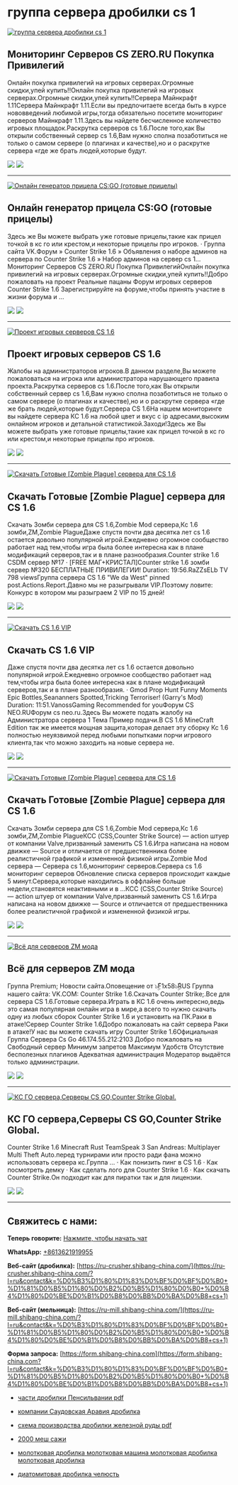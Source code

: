 # группа сервера дробилки cs 1

<a href="https://swt.shibang-china.com/?l=ru&img&k=%D0%B3%D1%80%D1%83%D0%BF%D0%BF%D0%B0+%D1%81%D0%B5%D1%80%D0%B2%D0%B5%D1%80%D0%B0+%D0%B4%D1%80%D0%BE%D0%B1%D0%B8%D0%BB%D0%BA%D0%B8+cs+1" target="_blank">![группа сервера дробилки cs 1](http://static.shibang-china.com/all-800x300/664.jpg)</a>

## Мониторинг Серверов CS ZERO.RU Покупка Привилегий
Онлайн покупка привилегий на игровых серверах.Огромные скидки,упей купить!!Онлайн покупка привилегий на игровых серверах.Огромные скидки,упей купить!!Сервера Майнкрафт 1.11Сервера Майнкрафт 1.11.Если вы предпочитаете всегда быть в курсе нововведений любимой игры,тогда обязательно посетите мониторинг серверов Майнкрафт 1.11.Здесь вы найдете бесчисленное количество игровых площадок.Раскрутка серверов cs 1.6.После того,как Вы открыли собственный сервер cs 1.6,Вам нужно сполна позаботиться не только о самом сервере (о плагинах и качестве),но и о раскрутке сервера &#171;где же брать людей,которые будут.


<a href="https://whatsapp.shibangsoft.com/WhatsApp.php" target="_blank" title="WhatsApp">![](http://static.shibang-china.com/icon/whatsapp.png)</a> <a href="https://swt.shibang-china.com/?l=ru&icon&k=%D0%B3%D1%80%D1%83%D0%BF%D0%BF%D0%B0+%D1%81%D0%B5%D1%80%D0%B2%D0%B5%D1%80%D0%B0+%D0%B4%D1%80%D0%BE%D0%B1%D0%B8%D0%BB%D0%BA%D0%B8+cs+1" target="_blank">![](http://static.shibang-china.com/icon/chat-ru.png)</a>

---

<a href="https://swt.shibang-china.com/?l=ru&img&k=%D0%B3%D1%80%D1%83%D0%BF%D0%BF%D0%B0+%D1%81%D0%B5%D1%80%D0%B2%D0%B5%D1%80%D0%B0+%D0%B4%D1%80%D0%BE%D0%B1%D0%B8%D0%BB%D0%BA%D0%B8+cs+1" target="_blank">![Онлайн генератор прицела CS:GO (готовые прицелы)](http://static.shibang-china.com/all-800x300/1313.jpg)</a>

## Онлайн генератор прицела CS:GO (готовые прицелы)
Здесь же Вы можете выбрать уже готовые прицелы,такие как прицел точкой в кс го или крестом,и некоторые прицелы про игроков.&nbsp;&#0183;&#32;Группа сайта VK.Форум &#187; Counter Strike 1.6 &#187; Объявления о наборе админов на сервера по Counter Strike 1.6 &#187; Набор админов на сервер cs 1…Мониторинг Серверов CS ZERO.RU Покупка ПривилегийОнлайн покупка привилегий на игровых серверах.Огромные скидки,упей купить!!Добро пожаловать на проект Реальные пацаны Форум игровых серверов Counter Strike 1.6 Зарегистрируйте на форуме,чтобы принять участие в жизни форума и …


<a href="https://whatsapp.shibangsoft.com/WhatsApp.php" target="_blank" title="WhatsApp">![](http://static.shibang-china.com/icon/whatsapp.png)</a> <a href="https://swt.shibang-china.com/?l=ru&icon&k=%D0%B3%D1%80%D1%83%D0%BF%D0%BF%D0%B0+%D1%81%D0%B5%D1%80%D0%B2%D0%B5%D1%80%D0%B0+%D0%B4%D1%80%D0%BE%D0%B1%D0%B8%D0%BB%D0%BA%D0%B8+cs+1" target="_blank">![](http://static.shibang-china.com/icon/chat-ru.png)</a>

---

<a href="https://swt.shibang-china.com/?l=ru&img&k=%D0%B3%D1%80%D1%83%D0%BF%D0%BF%D0%B0+%D1%81%D0%B5%D1%80%D0%B2%D0%B5%D1%80%D0%B0+%D0%B4%D1%80%D0%BE%D0%B1%D0%B8%D0%BB%D0%BA%D0%B8+cs+1" target="_blank">![Проект игровых серверов CS 1.6](http://static.shibang-china.com/all-800x300/966.jpg)</a>

## Проект игровых серверов CS 1.6
Жалобы на администраторов игроков.В данном разделе,Вы можете пожаловаться на игрока или администратора нарушающего правила проекта.Раскрутка серверов cs 1.6.После того,как Вы открыли собственный сервер cs 1.6,Вам нужно сполна позаботиться не только о самом сервере (о плагинах и качестве),но и о раскрутке сервера &#171;где же брать людей,которые будут.Сервера CS 1.6На нашем мониторинге вы найдете сервера КС 1.6 на любой цвет и вкус с ip адресами,высоким онлайном игроков и детальной статистикой.Заходи!Здесь же Вы можете выбрать уже готовые прицелы,такие как прицел точкой в кс го или крестом,и некоторые прицелы про игроков.


<a href="https://whatsapp.shibangsoft.com/WhatsApp.php" target="_blank" title="WhatsApp">![](http://static.shibang-china.com/icon/whatsapp.png)</a> <a href="https://swt.shibang-china.com/?l=ru&icon&k=%D0%B3%D1%80%D1%83%D0%BF%D0%BF%D0%B0+%D1%81%D0%B5%D1%80%D0%B2%D0%B5%D1%80%D0%B0+%D0%B4%D1%80%D0%BE%D0%B1%D0%B8%D0%BB%D0%BA%D0%B8+cs+1" target="_blank">![](http://static.shibang-china.com/icon/chat-ru.png)</a>

---

<a href="https://swt.shibang-china.com/?l=ru&img&k=%D0%B3%D1%80%D1%83%D0%BF%D0%BF%D0%B0+%D1%81%D0%B5%D1%80%D0%B2%D0%B5%D1%80%D0%B0+%D0%B4%D1%80%D0%BE%D0%B1%D0%B8%D0%BB%D0%BA%D0%B8+cs+1" target="_blank">![Скачать Готовые [Zombie Plague] сервера для CS 1.6](http://static.shibang-china.com/all-800x300/10.jpg)</a>

## Скачать Готовые [Zombie Plague] сервера для CS 1.6
Скачать Зомби сервера для CS 1.6,Zombie Mod сервера,Кс 1.6 зомби,ZM,Zombie PlagueДаже спустя почти два десятка лет cs 1.6 остается довольно популярной игрой.Ежедневно огромное сообщество работает над тем,чтобы игра была более интересна как в плане модификаций серверов,так и в плане разнообразия.Counter strike 1.6 CSDM сервер №17&nbsp;&#0183;&#32;[FREE МАГ+КРИСТАЛ]Counter strike 1.6 зомби сервер №320 БЕСПЛАТНЫЕ ПРИВИЛЕГИИ! Duration: 19:56.RaZZsELb TV 798 viewsГруппа сервера CS 1.6 &quot;We da West&quot; pinned post.Actions.Report.Давно мы не разыгрывали VIP.Поэтому ловите: Конкурс в котором мы разыграем 2 VIP по 15 дней!


<a href="https://whatsapp.shibangsoft.com/WhatsApp.php" target="_blank" title="WhatsApp">![](http://static.shibang-china.com/icon/whatsapp.png)</a> <a href="https://swt.shibang-china.com/?l=ru&icon&k=%D0%B3%D1%80%D1%83%D0%BF%D0%BF%D0%B0+%D1%81%D0%B5%D1%80%D0%B2%D0%B5%D1%80%D0%B0+%D0%B4%D1%80%D0%BE%D0%B1%D0%B8%D0%BB%D0%BA%D0%B8+cs+1" target="_blank">![](http://static.shibang-china.com/icon/chat-ru.png)</a>

---

<a href="https://swt.shibang-china.com/?l=ru&img&k=%D0%B3%D1%80%D1%83%D0%BF%D0%BF%D0%B0+%D1%81%D0%B5%D1%80%D0%B2%D0%B5%D1%80%D0%B0+%D0%B4%D1%80%D0%BE%D0%B1%D0%B8%D0%BB%D0%BA%D0%B8+cs+1" target="_blank">![Скачать CS 1.6 VIP](http://static.shibang-china.com/all-800x300/753.jpg)</a>

## Скачать CS 1.6 VIP
Даже спустя почти два десятка лет cs 1.6 остается довольно популярной игрой.Ежедневно огромное сообщество работает над тем,чтобы игра была более интересна как в плане модификаций серверов,так и в плане разнообразия.&nbsp;&#0183;&#32;Gmod Prop Hunt Funny Moments Epic Bottles,Seananners Spotted,Tricking Terroriser! (Garry's Mod) Duration: 11:51.VanossGaming Recommended for youФорум CS NEO.RUФорум cs neo.ru.Здесь Вы можете подать жалобу на Администратора сервера 1 Тема Пример подачи.В CS 1.6 MineCraft Edition так же имеется мощная защита,которая делает эту сборку Кс 1.6 полностью неуязвимой перед любыми попытками порчи игрового клиента,так что можно заходить на новые сервера не.


<a href="https://whatsapp.shibangsoft.com/WhatsApp.php" target="_blank" title="WhatsApp">![](http://static.shibang-china.com/icon/whatsapp.png)</a> <a href="https://swt.shibang-china.com/?l=ru&icon&k=%D0%B3%D1%80%D1%83%D0%BF%D0%BF%D0%B0+%D1%81%D0%B5%D1%80%D0%B2%D0%B5%D1%80%D0%B0+%D0%B4%D1%80%D0%BE%D0%B1%D0%B8%D0%BB%D0%BA%D0%B8+cs+1" target="_blank">![](http://static.shibang-china.com/icon/chat-ru.png)</a>

---

<a href="https://swt.shibang-china.com/?l=ru&img&k=%D0%B3%D1%80%D1%83%D0%BF%D0%BF%D0%B0+%D1%81%D0%B5%D1%80%D0%B2%D0%B5%D1%80%D0%B0+%D0%B4%D1%80%D0%BE%D0%B1%D0%B8%D0%BB%D0%BA%D0%B8+cs+1" target="_blank">![Скачать Готовые [Zombie Plague] сервера для CS 1.6](http://static.shibang-china.com/all-800x300/977.jpg)</a>

## Скачать Готовые [Zombie Plague] сервера для CS 1.6
Скачать Зомби сервера для CS 1.6,Zombie Mod сервера,Кс 1.6 зомби,ZM,Zombie PlagueКСС (CSS,Counter Strike Source) — action штуер от компании Valve,призванный заменить CS 1.6.Игра написана на новом движке — Source и отличается от предшественника более реалистичной графикой и измененной физикой игры.Zombie Mod сервера — Сервера cs 1.6,мониторинг серверов.Сервера cs 1.6 мониторинг серверов Обновление списка серверов происходит каждые 5 минут.Сервера,которые находились в оффлайне больше недели,становятся неактивными и в …КСС (CSS,Counter Strike Source) — action штуер от компании Valve,призванный заменить CS 1.6.Игра написана на новом движке — Source и отличается от предшественника более реалистичной графикой и измененной физикой игры.


<a href="https://whatsapp.shibangsoft.com/WhatsApp.php" target="_blank" title="WhatsApp">![](http://static.shibang-china.com/icon/whatsapp.png)</a> <a href="https://swt.shibang-china.com/?l=ru&icon&k=%D0%B3%D1%80%D1%83%D0%BF%D0%BF%D0%B0+%D1%81%D0%B5%D1%80%D0%B2%D0%B5%D1%80%D0%B0+%D0%B4%D1%80%D0%BE%D0%B1%D0%B8%D0%BB%D0%BA%D0%B8+cs+1" target="_blank">![](http://static.shibang-china.com/icon/chat-ru.png)</a>

---

<a href="https://swt.shibang-china.com/?l=ru&img&k=%D0%B3%D1%80%D1%83%D0%BF%D0%BF%D0%B0+%D1%81%D0%B5%D1%80%D0%B2%D0%B5%D1%80%D0%B0+%D0%B4%D1%80%D0%BE%D0%B1%D0%B8%D0%BB%D0%BA%D0%B8+cs+1" target="_blank">![Всё для серверов ZM мода](http://static.shibang-china.com/all-800x300/879.jpg)</a>

## Всё для серверов ZM мода
Группа Premium; Новости сайта.Оповещение от ๖ۣۜF1x58๖ۣۜRUS Группа нашего сайта: VK.COM: Counter Strike 1.6.Скачать Counter Strike;.Все для сервера CS 1.6.Готовые сервера.Играть в КС 1.6 очень интересно,ведь это самая популярная онлайн игра в мире,а всего то нужно скачать одну из любых сборок Counter Strike 1.6 и установить на ПК.Раки в атаке!Сервер Counter Strike 1.6Добро пожаловать на сайт сервера Раки в атаке!У нас вы можете скачать игру Counter Strike 1.6Официальная Группа Сервера Cs Go 46.174.55.212:2103 Добро пожаловать на Свободный сервер Минимум запретов Максимум Удобств Отсутствие бесполезных плагинов Адекватная администрация Модератор выдаётся только администрации.


<a href="https://whatsapp.shibangsoft.com/WhatsApp.php" target="_blank" title="WhatsApp">![](http://static.shibang-china.com/icon/whatsapp.png)</a> <a href="https://swt.shibang-china.com/?l=ru&icon&k=%D0%B3%D1%80%D1%83%D0%BF%D0%BF%D0%B0+%D1%81%D0%B5%D1%80%D0%B2%D0%B5%D1%80%D0%B0+%D0%B4%D1%80%D0%BE%D0%B1%D0%B8%D0%BB%D0%BA%D0%B8+cs+1" target="_blank">![](http://static.shibang-china.com/icon/chat-ru.png)</a>

---

<a href="https://swt.shibang-china.com/?l=ru&img&k=%D0%B3%D1%80%D1%83%D0%BF%D0%BF%D0%B0+%D1%81%D0%B5%D1%80%D0%B2%D0%B5%D1%80%D0%B0+%D0%B4%D1%80%D0%BE%D0%B1%D0%B8%D0%BB%D0%BA%D0%B8+cs+1" target="_blank">![КС ГО сервера,Серверы CS GO,Сounter Strike Global.](http://static.shibang-china.com/all-800x300/691.jpg)</a>

## КС ГО сервера,Серверы CS GO,Сounter Strike Global.
Counter Strike 1.6 Minecraft Rust TeamSpeak 3 San Andreas: Multiplayer Multi Theft Auto.перед турнирами или просто ради фана можно использовать сервера кс.Группа …&nbsp;&#0183;&#32;Как понизить пинг в CS 1.6 &#183; Как посмотреть демку &#183; Как сделать лого для Counter Strike 1.6 &#183; Как скачать Counter Strike.Он подходит как для пиратки так и для лицензии.

<a href="https://whatsapp.shibangsoft.com/WhatsApp.php" target="_blank" title="WhatsApp">![](http://static.shibang-china.com/icon/whatsapp.png)</a> <a href="https://swt.shibang-china.com/?l=ru&icon&k=%D0%B3%D1%80%D1%83%D0%BF%D0%BF%D0%B0+%D1%81%D0%B5%D1%80%D0%B2%D0%B5%D1%80%D0%B0+%D0%B4%D1%80%D0%BE%D0%B1%D0%B8%D0%BB%D0%BA%D0%B8+cs+1" target="_blank">![](http://static.shibang-china.com/icon/chat-ru.png)</a>

---
## Свяжитесь с нами:

**Теперь говорите:** [Нажмите, чтобы начать чат](https://swt.shibang-china.com?l=ru&contact&k=%D0%B3%D1%80%D1%83%D0%BF%D0%BF%D0%B0+%D1%81%D0%B5%D1%80%D0%B2%D0%B5%D1%80%D0%B0+%D0%B4%D1%80%D0%BE%D0%B1%D0%B8%D0%BB%D0%BA%D0%B8+cs+1)

**WhatsApp:**  [+8613621919955](https://whatsapp.shibangsoft.com/WhatsApp.php)

**Веб-сайт (дробилка):** [https://ru-crusher.shibang-china.com/](https://ru-crusher.shibang-china.com/?l=ru&contact&k=%D0%B3%D1%80%D1%83%D0%BF%D0%BF%D0%B0+%D1%81%D0%B5%D1%80%D0%B2%D0%B5%D1%80%D0%B0+%D0%B4%D1%80%D0%BE%D0%B1%D0%B8%D0%BB%D0%BA%D0%B8+cs+1)

**Веб-сайт (мельница):** [https://ru-mill.shibang-china.com/](https://ru-mill.shibang-china.com/?l=ru&contact&k=%D0%B3%D1%80%D1%83%D0%BF%D0%BF%D0%B0+%D1%81%D0%B5%D1%80%D0%B2%D0%B5%D1%80%D0%B0+%D0%B4%D1%80%D0%BE%D0%B1%D0%B8%D0%BB%D0%BA%D0%B8+cs+1)

**Форма запроса:** [https://form.shibang-china.com](https://form.shibang-china.com?l=ru&contact&k=%D0%B3%D1%80%D1%83%D0%BF%D0%BF%D0%B0+%D1%81%D0%B5%D1%80%D0%B2%D0%B5%D1%80%D0%B0+%D0%B4%D1%80%D0%BE%D0%B1%D0%B8%D0%BB%D0%BA%D0%B8+cs+1)

* [части дробилки Пенсильвании pdf](../133/%D1%87%D0%B0%D1%81%D1%82%D0%B8%20%D0%B4%D1%80%D0%BE%D0%B1%D0%B8%D0%BB%D0%BA%D0%B8%20%D0%9F%D0%B5%D0%BD%D1%81%D0%B8%D0%BB%D1%8C%D0%B2%D0%B0%D0%BD%D0%B8%D0%B8%20pdf.md)

* [компании Саудовская Аравия дробилка](../133/%D0%BA%D0%BE%D0%BC%D0%BF%D0%B0%D0%BD%D0%B8%D0%B8%20%D0%A1%D0%B0%D1%83%D0%B4%D0%BE%D0%B2%D1%81%D0%BA%D0%B0%D1%8F%20%D0%90%D1%80%D0%B0%D0%B2%D0%B8%D1%8F%20%D0%B4%D1%80%D0%BE%D0%B1%D0%B8%D0%BB%D0%BA%D0%B0.md)

* [схема производства дробилки железной руды pdf](../134/%D1%81%D1%85%D0%B5%D0%BC%D0%B0%20%D0%BF%D1%80%D0%BE%D0%B8%D0%B7%D0%B2%D0%BE%D0%B4%D1%81%D1%82%D0%B2%D0%B0%20%D0%B4%D1%80%D0%BE%D0%B1%D0%B8%D0%BB%D0%BA%D0%B8%20%D0%B6%D0%B5%D0%BB%D0%B5%D0%B7%D0%BD%D0%BE%D0%B9%20%D1%80%D1%83%D0%B4%D1%8B%20pdf.md)

* [2000 меш сажи](../134/2000%20%D0%BC%D0%B5%D1%88%20%D1%81%D0%B0%D0%B6%D0%B8.md)

* [молотковая дробилка молотковая машина молотковая дробилка молотковая дробилка](../131/%D0%BC%D0%BE%D0%BB%D0%BE%D1%82%D0%BA%D0%BE%D0%B2%D0%B0%D1%8F%20%D0%B4%D1%80%D0%BE%D0%B1%D0%B8%D0%BB%D0%BA%D0%B0%20%D0%BC%D0%BE%D0%BB%D0%BE%D1%82%D0%BA%D0%BE%D0%B2%D0%B0%D1%8F%20%D0%BC%D0%B0%D1%88%D0%B8%D0%BD%D0%B0%20%D0%BC%D0%BE%D0%BB%D0%BE%D1%82%D0%BA%D0%BE%D0%B2%D0%B0%D1%8F%20%D0%B4%D1%80%D0%BE%D0%B1%D0%B8%D0%BB%D0%BA%D0%B0%20%D0%BC%D0%BE%D0%BB%D0%BE%D1%82%D0%BA%D0%BE%D0%B2%D0%B0%D1%8F%20%D0%B4%D1%80%D0%BE%D0%B1%D0%B8%D0%BB%D0%BA%D0%B0.md)

* [диатомитовая дробилка челюсть](../133/%D0%B4%D0%B8%D0%B0%D1%82%D0%BE%D0%BC%D0%B8%D1%82%D0%BE%D0%B2%D0%B0%D1%8F%20%D0%B4%D1%80%D0%BE%D0%B1%D0%B8%D0%BB%D0%BA%D0%B0%20%D1%87%D0%B5%D0%BB%D1%8E%D1%81%D1%82%D1%8C.md)